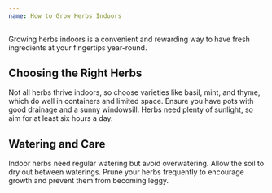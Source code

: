 ```yaml
---
name: How to Grow Herbs Indoors
---
```


Growing herbs indoors is a convenient and rewarding way to have fresh ingredients at your fingertips year-round.  

## Choosing the Right Herbs  

Not all herbs thrive indoors, so choose varieties like basil, mint, and thyme, which do well in containers and limited space. Ensure you have pots with good drainage and a sunny windowsill. Herbs need plenty of sunlight, so aim for at least six hours a day.  

## Watering and Care  

Indoor herbs need regular watering but avoid overwatering. Allow the soil to dry out between waterings. Prune your herbs frequently to encourage growth and prevent them from becoming leggy.
